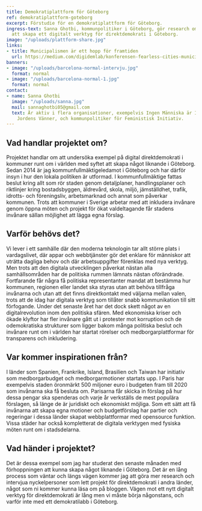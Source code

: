```yaml
---
title: Demokratiplattform för Göteborg
ref: demokratiplattform-goteborg
excerpt: Förstudie för en demokratiplattform för Göteborg.
ingress-text: Sanna Ghotbi, kommunpolitiker i Göteborg, gör research om möjligheten
  att skapa ett digitalt verktyg för direktdemokrati i Göteborg.
image: "/uploads/plattform-share.jpg"
links:
- title: Municipalismen är ett hopp för framtiden
  url: https://medium.com/digidemlab/konferensen-fearless-cities-municipalismen-%C3%A4r-ett-hopp-f%C3%B6r-framtiden-689e326a5fe
banners:
- image: "/uploads/barcelona-normal-intervju.jpg"
  format: normal
- image: "/uploads/barcelona-normal-1.jpg"
  format: normal
contact:
- name: Sanna Ghotbi
  image: "/uploads/sanna.jpg"
  mail: sannaghotbi05@gmail.com
  text: Är aktiv i flera organisationer, exempelvis Ingen Människa är Illegal och
    Jordens Vänner, och kommunpolitiker för Feministisk Initiativ.
---
```


## Vad handlar projektet om?
Projektet handlar om att undersöka exempel på digital direktdemokrati i kommuner runt om i världen med syftet att skapa något liknande i Göteborg. Sedan 2014 är jag kommunfullmäktigeledamot i Göteborg och har därför insyn i hur den lokala politiken är utformad. I kommunfullmäktige fattas beslut kring allt som rör staden genom detaljplaner, handlingsplaner och riktlinjer kring bostadsbyggen, äldrevård, skola, miljö, jämställdhet, trafik, idrotts- och föreningsliv, arbetsmarknad och annat som påverkar kommunen. Trots att kommuner i Sverige arbetar med att inkludera invånare genom öppna möten och projekt för ökat valdeltagande får stadens invånare sällan möjlighet att lägga egna förslag.

## Varför behövs det?
Vi lever i ett samhälle där den moderna teknologin tar allt större plats i vardagslivet, där appar och webbtjänster gör det enklare för människor att uträtta dagliga behov och där arbetsuppgifter förenklas med nya verktyg. Men trots att den digitala utvecklingen påverkat nästan alla samhällsområden har de politiska rummen lämnats nästan oförändrade. Fortfarande får några få politiska representanter mandat att bestämma hur kommunen, regionen eller landet ska styras utan att behöva tillfråga invånarna och utan att det finns direktkontakt med väljarna mellan valen, trots att de idag har digitala verktyg som tillåter snabb kommunikation till sitt förfogande. Under det senaste året har det dock skett något av en digitalrevolution inom den politiska sfären. Med ekonomiska kriser och ökade klyftor har fler invånare gått ut i protester mot korruption och de odemokratiska strukturer som ligger bakom många politiska beslut och invånare runt om i världen har startat rörelser och medborgarplattformar för transparens och inkludering.

## Var kommer inspirationen från?
I länder som Spanien, Frankrike, Island, Brasilien och Taiwan har initiativ som medborgarbudget och medborgarmotioner startats upp. I Paris har exempelvis staden öronmärkt 500 miljoner euro i budgeten fram till 2020 som invånarna ska få besluta om. Parisarna får skicka in förslag på hur dessa pengar ska spenderas och varje år verkställs de mest populära förslagen, så länge de är juridiskt och ekonomiskt möjliga. Som ett sätt att få invånarna att skapa egna motioner och budgetförslag har partier och regeringar i dessa länder skapat webbplattformar med opensource funktion. Vissa städer har också kompletterat de digitala verktygen med fysiska möten runt om i stadsdelarna.

## Vad händer i projektet?
Det är dessa exempel som jag har studerat den senaste månaden med förhoppningen att kunna skapa något liknande i Göteborg. Det är en lång process som väntar och längs vägen kommer jag att göra mer research och intervjua nyckelpersoner som lett projekt för direktdemokrati i andra länder, något som ni kommer kunna läsa om på bloggen. Vägen mot ett nytt digitalt verktyg för direktdemokrati är lång men vi måste börja någonstans, och varför inte med ett demokratilabb i Göteborg.
